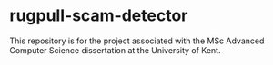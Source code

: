 # rugpull-scam-detector

This repository is for the project associated with the MSc Advanced Computer Science dissertation at the University of Kent.
